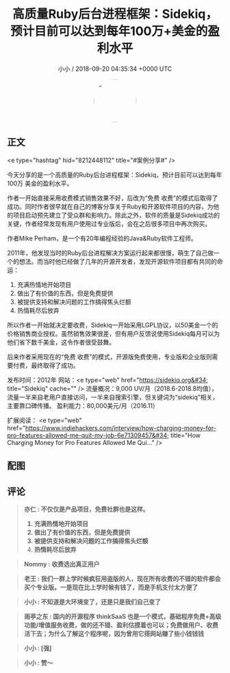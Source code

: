 <h1 align="center">高质量Ruby后台进程框架：Sidekiq，预计目前可以达到每年100万&#43;美金的盈利水平</h1>
<p align="center">
    <a>小小 / 2018-09-20 04:35:34 &#43;0000 UTC</a>
</p>

<div align="center">
    <img src="https://images.zsxq.com/FqJETMd11eiK85RFbTPRtoG5QYxK?e=1590940799&amp;token=kIxbL07-8jAj8w1n4s9zv64FuZZNEATmlU_Vm6zD:H6UajWFKcHQPgpL_rSpAkKn0ado=" width="100" height="100" style="border:1px solid;border-radius:50%; color:#ffffff"/>
</div>

## 正文

<div>
&lt;e type=&#34;hashtag&#34; hid=&#34;8212448112&#34; title=&#34;#案例分享#&#34; /&gt; 

今天分享的是一个高质量的Ruby后台进程框架：Sidekiq，预计目前可以达到每年100万 美金的盈利水平。

作者一开始直接采用收费模式销售效果不好，后改为“免费 收费”的模式后取得了成功。同时作者很早就在自己的博客分享关于Ruby和开源软件项目的内容，为他的项目启动预先建立了受众群和影响力。除此之外，软件的质量是Sidekiq成功的关键，作者经常发现有用户使用过专业版后，会在之后很多项目中再次购买。

作者Mike Perham，是一个有20年编程经验的Java&amp;Ruby软件工程师。

2011年，他发现当时的Ruby后台进程解决方案运行起来都很慢，萌生了自己做一个的想法。而当时他已经做了几年的开源开发者，发现开源软件项目都有共同的命运：

1. 充满热情地开始项目
2. 做出了有价值的东西，但是免费提供
3. 被提供支持和解决问题的工作搞得焦头烂额
4. 热情耗尽后放弃

所以作者一开始就决定要收费，Sidekiq一开始采用LGPL协议，以50美金一个的价格销售商业授权。虽然销售效果很差，但有用户反馈说使用Sidekiq每月可以为他们省下数千美金，这令作者很受鼓舞。

后来作者采用现在的“免费 收费”的模式，开源版免费使用，专业版和企业版则需要付费，最终取得了成功。

发布时间：2012年
网站：&lt;e type=&#34;web&#34; href=&#34;https://sidekiq.org&#34; title=&#34;Sidekiq&#34; cache=&#34;&#34; /&gt;
流量概况：9,000 UV/月（2018.6-2018.8均值），流量一半来自老用户直接访问，一半来自搜索引擎，但关键词为“sidekiq”相关，主要靠口碑传播。
盈利能力：80,000美元/月（2016.11）

扩展阅读：
&lt;e type=&#34;web&#34; href=&#34;https://www.indiehackers.com/interview/how-charging-money-for-pro-features-allowed-me-quit-my-job-6e71309457&#34; title=&#34;How Charging Money for Pro Features Allowed Me Qui...&#34; /&gt;
</div>

## 配图
<div class="image" align="center">

</div>

## 评论

<div align="left">
<div>

<blockquote >
<span> <strong>亦仁 : 不仅仅是产品项目，免费社群也是这样。 

1. 充满热情地开始项目
2. 做出了有价值的东西，但是免费提供
3. 被提供支持和解决问题的工作搞得焦头烂额
4. 热情耗尽后放弃 </strong></span>
</blockquote>

<blockquote >
<span> <strong>Nommy : 收费选出真正用户 </strong></span>
</blockquote>

<blockquote >
<span> <strong>老王 : 我们一群上学时候疯狂用盗版的人，现在所有收费的不错的软件都会买个专业版。一是现在比上学时候有钱了，而是手机支付太方便了 </strong></span>
</blockquote>

<blockquote >
<span> <strong>小小 : 不知道是大环境变了，还是只是我们自己变了 </strong></span>
</blockquote>

<blockquote >
<span> <strong>雨亭之东 : 国内的开源程序 thinkSaaS 也是一个模式，基础程序免费&#43;高级功能/增值服务收费，做的还不错、盈利估摸着也可以；免费做用户、收费活下去；为什么了解这个程序呢，因为曾用它搭网站赚了些小钱钱钱 </strong></span>
</blockquote>

<blockquote >
<span> <strong>小小 : [强] </strong></span>
</blockquote>

<blockquote >
<span> <strong>小小 : 赞～ </strong></span>
</blockquote>

</div>
</div>